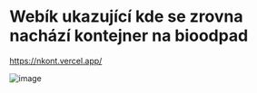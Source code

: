 # Webík ukazující kde se zrovna nachází kontejner na bioodpad

https://nkont.vercel.app/

![image](https://user-images.githubusercontent.com/5154014/197726354-e34654e8-cc5a-4f60-b1ec-b149f916bb52.png)
